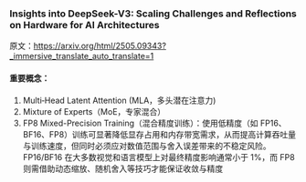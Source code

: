 ### Insights into DeepSeek-V3: Scaling Challenges and Reflections on Hardware for AI Architectures
原文：https://arxiv.org/html/2505.09343?_immersive_translate_auto_translate=1

#### 重要概念：
1.  Multi‑Head Latent Attention (MLA，多头潜在注意力)
2.  Mixture of Experts（MoE，专家混合）
3.  FP8 Mixed-Precision Training（混合精度训练）：使用低精度（如 FP16、BF16、FP8）训练可显著降低显存占用和内存带宽需求，从而提高计算吞吐量与训练速度，但同时必须应对数值范围与舍入误差带来的不稳定风险。FP16/BF16 在大多数视觉和语言模型上对最终精度影响通常小于 1%，而 FP8 则需借助动态缩放、随机舍入等技巧才能保证收敛与精度
